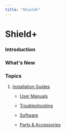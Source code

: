 ```yaml
---
title: "Shield+"
---
```

# Shield+

### Introduction

### What's New

### Topics

1.  [Installation Guides](/user/product/Mobileye/Shield+/installation_guide/home)  
      
    - [User Manuals](/user/product/Mobileye/Shield+/user_manual)  
      
    - [Troubleshooting](/user/product/Mobileye/Shield+/troubleshooting)  
      
    - [Software](/user/product/mobileye/shield/software/home)  
      
    - [Parts & Accessories](/user/product/Mobileye/Shield+/parts/home)
